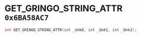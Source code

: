 # GET_GRINGO_STRING_ATTR `0x6BA58AC7`

```cpp
int GET_GRINGO_STRING_ATTR(int _Unk0, int _Unk1, int _Unk2);
```